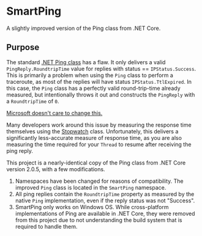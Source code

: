 # SmartPing
A slightly improved version of the Ping class from .NET Core.

## Purpose
The standard [.NET Ping class](https://docs.microsoft.com/en-us/dotnet/api/system.net.networkinformation.ping?view=netframework-4.7.2) has a flaw.  It only delivers a valid `PingReply.RoundtripTime` value for replies with status == `IPStatus.Success`.  This is primarily a problem when using the `Ping` class to perform a traceroute, as most of the replies will have status `IPStatus.TtlExpired`.  In this case, the `Ping` class has a perfectly valid round-trip-time already measured, but intentionally throws it out and constructs the `PingReply` with a `RoundtripTime` of `0`.

[Microsoft doesn't care to change this.](https://visualstudio.uservoice.com/forums/121579-visual-studio-ide/suggestions/6365924-pingreply-include-the-roundtriptime-no-matter-the)

Many developers work around this issue by measuring the response time themselves using the [Stopwatch](https://docs.microsoft.com/en-us/dotnet/api/system.diagnostics.stopwatch?view=netframework-4.7.2) class.  Unfortunately, this delivers a significantly less-accurate measure of response time, as you are also measuring the time required for your `Thread` to resume after receiving the ping reply.

This project is a nearly-identical copy of the Ping class from .NET Core version 2.0.5, with a few modifications.
1) Namespaces have been changed for reasons of compatibility.  The improved `Ping` class is located in the `SmartPing` namespace.
2) All ping replies contain the `RoundtripTime` property as measured by the native `Ping` implementation, even if the reply status was not "Success".
3) SmartPing only works on Windows OS.  While cross-platform implementations of Ping are available in .NET Core, they were removed from this project due to not understanding the build system that is required to handle them.
